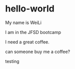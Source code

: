# hello-world

My name is WeiLi

I am in the JFSD bootcamp

I need a great coffee.

can someone buy me a coffee?

testing